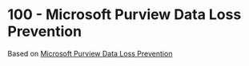 # 100 - Microsoft Purview Data Loss Prevention

Based on [Microsoft Purview Data Loss Prevention](https://learn.microsoft.com/en-us/purview/dlp-learn-about-dlp)


